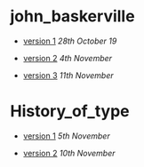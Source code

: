 # john_baskerville
- [version 1](https://elliemcgurk55.github.io/john_baskerville/baskerville.html)
*28th October 19*

- [version 2](https://elliemcgurk55.github.io/john_baskerville/baskerville2.html)
*4th November*

- [version 3](https://elliemcgurk55.github.io/john_baskerville/baskerville3.html)
*11th November*

# History_of_type
- [version 1](https://elliemcgurk55.github.io/john_baskerville/history1.html)
*5th November*

- [version 2](https://elliemcgurk55.github.io/john_baskerville/history2.html)
*10th November*
